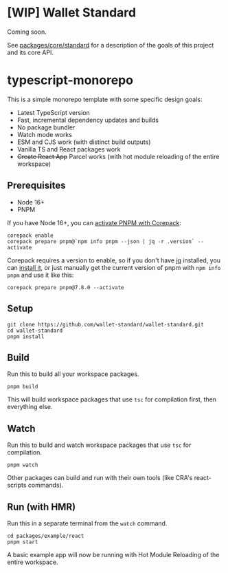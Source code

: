 # [WIP] Wallet Standard

Coming soon.

See [packages/core/standard](packages/core/base) for a description of the goals of this project and its core API.

# typescript-monorepo

This is a simple monorepo template with some specific design goals:

* Latest TypeScript version
* Fast, incremental dependency updates and builds
* No package bundler
* Watch mode works
* ESM and CJS work (with distinct build outputs)
* Vanilla TS and React packages work
* ~~Create React App~~ Parcel works (with hot module reloading of the entire workspace)

## Prerequisites

* Node 16+
* PNPM

If you have Node 16+, you can [activate PNPM with Corepack](https://pnpm.io/installation#using-corepack):

```shell
corepack enable
corepack prepare pnpm@`npm info pnpm --json | jq -r .version` --activate
```

Corepack requires a version to enable, so if you don't have [jq](https://stedolan.github.io/jq/) installed, you can [install it](https://formulae.brew.sh/formula/jq), or just manually get the current version of pnpm with `npm info pnpm` and use it like this:

```shell
corepack prepare pnpm@7.8.0 --activate
```

## Setup

```shell
git clone https://github.com/wallet-standard/wallet-standard.git
cd wallet-standard
pnpm install
```

## Build

Run this to build all your workspace packages.

```shell
pnpm build
```

This will build workspace packages that use `tsc` for compilation first, then everything else.

## Watch

Run this to build and watch workspace packages that use `tsc` for compilation.

```shell
pnpm watch
```

Other packages can build and run with their own tools (like CRA's react-scripts commands).

## Run (with HMR)

Run this in a separate terminal from the `watch` command.

```shell
cd packages/example/react
pnpm start
```

A basic example app will now be running with Hot Module Reloading of the entire workspace.
